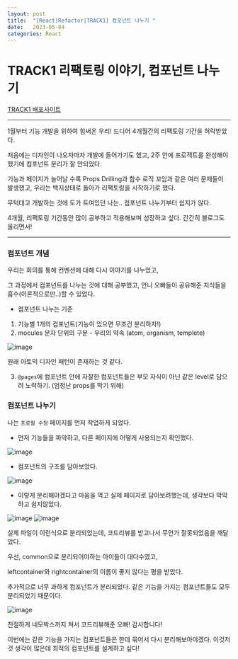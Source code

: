 ```yaml
---
layout: post
title:  "[React|Refactor|TRACK1] 컴포넌트 나누기 "
date:   2023-05-04
categories: React
---
```


# TRACK1 리팩토링 이야기, 컴포넌트 나누기
[TRACK1 배포사이트](https://track1.site)

--- 

1월부터 기능 개발을 위하여 힘써온 우리! 드디어 4개월간의 리팩토링 기간을 허락받았다.

처음에는 디자인이 나오자마자 개발에 들어가기도 했고, 2주 안에 프로젝트를 완성해야했기에 컴포넌트 분리가 잘 안되었다.

기능과 페이지가 늘어날 수록 Props Drilling과 함수 로직 꼬임과 같은 여러 문제들이 발생했고, 우리는 백지상태로 돌아가 리팩토링을 시작하기로 했다.

무턱대고 개발하는 것에 도가 트여있던 나는.. 컴포넌트 나누기부터 쉽지가 않다. 

4개월, 리팩토링 기간동안 많이 공부하고 적용해보며 성장하고 싶다. 간간히 블로그도 올리면서!

---

### 컴포넌트 개념

우리는 회의를 통해 컨벤션에 대해 다시 이야기를 나누었고,

그 과정에서 컴포넌트를 나누는 것에 대해 공부했고, 언니 오빠들이 공유해준 지식들을 흡수(이론적으로만..)할 수 있었다.

* 컴포넌트 나누는 기준

1. 기능별 1개의 컴포넌트(기능이 있으면 무조건 분리하자!)
2. mocules 분자 단위의 구분 - 우리의 약속 (atom, organism, templete)

![image](https://user-images.githubusercontent.com/88815795/236095470-0b2761e3-b869-44af-a564-5072cdc45673.png)

원래 아토믹 디자인 패턴이 존재하는 것 같다. 

3. `@pages`에 컴포넌트 안에 자잘한 컴포넌트들은 부모 자식이 아닌 같은 level로 담으려 노력하기. (엄청난 props를 막기 위해)


### 컴포넌트 나누기

나는 `프로필 수정` 페이지를 먼저 작업하게 되었다. 

* 먼저 기능들을 파악하고, 다른 페이지에 어떻게 사용되는지 확인했다.

![image](https://user-images.githubusercontent.com/88815795/236095856-9eced801-09bc-4c68-9363-3150c6e61188.png)

* 컴포넌트의 구조를 담아보았다. 

![image](https://user-images.githubusercontent.com/88815795/236095908-1eda3f9c-3800-4d7e-a2b3-6698ea6052fd.png)

* 이렇게 분리해야겠다고 마음을 먹고 실제 페이지로 담아보려했는데, 생각보다 막막하고 쉽지않았다. 

![image](https://user-images.githubusercontent.com/88815795/236095982-4bba9942-5624-4db2-bab7-35b4870b7313.png)
![image](https://user-images.githubusercontent.com/88815795/236095993-c3a97fe5-510f-4966-8d7e-53b78cda58b4.png)

실제 파일이 이런식으로 분리되었는데, 코드리뷰를 받고나서 무언가 잘못되었음을 깨달았다.

우선, common으로 분리되어야하는 아이들이 대다수였고, 

leftcontainer와 rightcontainer의 이름이 좋지 않다는 평을 받았다. 

추가적으로 너무 과하게 컴포넌트가 분리되었다. 같은 기능을 가지는 컴포넌트들도 모두 분리되었기 때문이다.

![image](https://user-images.githubusercontent.com/88815795/236096178-e130ee0f-f136-4a9e-8c22-bfbcd5ee7b10.png)

친절하게 네모박스까지 쳐서 코드리뷰해준 오빠! 감사합니다! 

이번에는 같은 기능을 가지는 컴포넌트들은 한데 묶어서 다시 분리해보아야겠다. 이것저것 생각이 많은데 최적의 컴포넌트를 설계하고 싶다!
